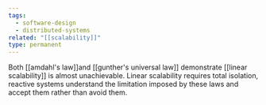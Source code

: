 ```yaml
---
tags:
  - software-design
  - distributed-systems
related: "[[scalability]]"
type: permanent
---
```




Both [[amdahl's law]]and [[gunther's universal law]] demonstrate [[linear scalability]] is almost unachievable. Linear scalability requires total isolation, reactive systems understand the limitation imposed by these laws and accept them rather than avoid them.